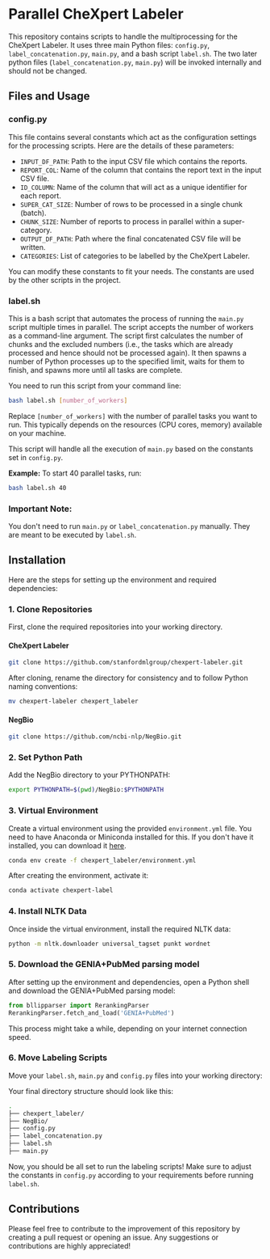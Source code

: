 # Parallel CheXpert Labeler

This repository contains scripts to handle the multiprocessing for the CheXpert Labeler. It uses three main Python files: `config.py`, `label_concatenation.py`, `main.py`, and a bash script `label.sh`. The two later python files (`label_concatenation.py`, `main.py`) will be invoked internally and should not be changed.

## Files and Usage

### config.py

This file contains several constants which act as the configuration settings for the processing scripts. Here are the details of these parameters:

- `INPUT_DF_PATH`: Path to the input CSV file which contains the reports.
- `REPORT_COL`: Name of the column that contains the report text in the input CSV file.
- `ID_COLUMN`: Name of the column that will act as a unique identifier for each report.
- `SUPER_CAT_SIZE`: Number of rows to be processed in a single chunk (batch).
- `CHUNK_SIZE`: Number of reports to process in parallel within a super-category.
- `OUTPUT_DF_PATH`: Path where the final concatenated CSV file will be written.
- `CATEGORIES`: List of categories to be labelled by the CheXpert Labeler.

You can modify these constants to fit your needs. The constants are used by the other scripts in the project.

### label.sh

This is a bash script that automates the process of running the `main.py` script multiple times in parallel. The script accepts the number of workers as a command-line argument. The script first calculates the number of chunks and the excluded numbers (i.e., the tasks which are already processed and hence should not be processed again). It then spawns a number of Python processes up to the specified limit, waits for them to finish, and spawns more until all tasks are complete.

You need to run this script from your command line:

```bash
bash label.sh [number_of_workers]
```

Replace `[number_of_workers]` with the number of parallel tasks you want to run. This typically depends on the resources (CPU cores, memory) available on your machine. 

This script will handle all the execution of `main.py` based on the constants set in `config.py`. 

**Example:** To start 40 parallel tasks, run:

```bash
bash label.sh 40
```

### Important Note:

You don't need to run `main.py` or `label_concatenation.py` manually. They are meant to be executed by `label.sh`. 

## Installation

Here are the steps for setting up the environment and required dependencies:

### 1. Clone Repositories

First, clone the required repositories into your working directory.

#### CheXpert Labeler

```bash
git clone https://github.com/stanfordmlgroup/chexpert-labeler.git
```

After cloning, rename the directory for consistency and to follow Python naming conventions:

```bash
mv chexpert-labeler chexpert_labeler
```

#### NegBio

```bash
git clone https://github.com/ncbi-nlp/NegBio.git
```

### 2. Set Python Path

Add the NegBio directory to your PYTHONPATH:

```bash
export PYTHONPATH=$(pwd)/NegBio:$PYTHONPATH
```

### 3. Virtual Environment

Create a virtual environment using the provided `environment.yml` file. You need to have Anaconda or Miniconda installed for this. If you don't have it installed, you can download it [here](https://www.anaconda.com/products/distribution).

```bash
conda env create -f chexpert_labeler/environment.yml
```

After creating the environment, activate it:

```bash
conda activate chexpert-label
```

### 4. Install NLTK Data

Once inside the virtual environment, install the required NLTK data:

```bash
python -m nltk.downloader universal_tagset punkt wordnet
```

### 5. Download the GENIA+PubMed parsing model

After setting up the environment and dependencies, open a Python shell and download the GENIA+PubMed parsing model:

```python
from bllipparser import RerankingParser
RerankingParser.fetch_and_load('GENIA+PubMed')
```

This process might take a while, depending on your internet connection speed.

### 6. Move Labeling Scripts

Move your `label.sh`, `main.py` and `config.py` files into your working directory:

Your final directory structure should look like this:

```bash
.
├── chexpert_labeler/
├── NegBio/
├── config.py
├── label_concatenation.py
├── label.sh
├── main.py
```

Now, you should be all set to run the labeling scripts! Make sure to adjust the constants in `config.py` according to your requirements before running `label.sh`. 

## Contributions

Please feel free to contribute to the improvement of this repository by creating a pull request or opening an issue. Any suggestions or contributions are highly appreciated!
